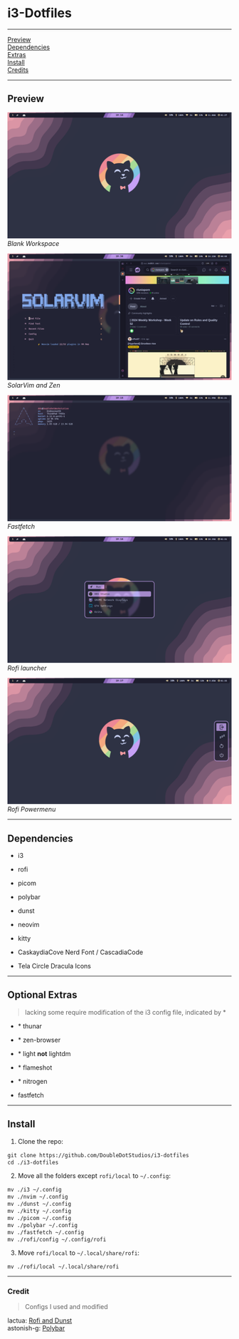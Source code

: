 # i3-Dotfiles
---

[Preview](#preview)  
[Dependencies](#dependencies)  
[Extras](#optional-extras)  
[Install](#install)  
[Credits](#credit)  

---

## Preview

![Empty](<./assets/Blank Workspace.png>)
*Blank Workspace*  


![Empty](<./assets/Two Windows Open.png>)
*SolarVim and Zen*  


![Empty](<./assets/System Fetch.png>)
*Fastfetch*  


![Empty](<./assets/Rofi Launcher.png>)
*Rofi launcher*  


![Empty](<./assets/Rofi Powermenu.png>)
*Rofi Powermenu*  


---

## Dependencies
- i3

- rofi
- picom
- polybar
- dunst

- neovim
- kitty

- CaskaydiaCove Nerd Font / CascadiaCode
- Tela Circle Dracula Icons

---

## Optional Extras
> lacking some require modification of the i3 config file, indicated by *


- \* thunar
- \* zen-browser
- \* light **not** lightdm
- \* flameshot
- \* nitrogen

- fastfetch

---

## Install

1. Clone the repo:
```console
git clone https://github.com/DoubleDotStudios/i3-dotfiles
cd ./i3-dotfiles
```

2. Move all the folders except `rofi/local` to `~/.config`:
```console
mv ./i3 ~/.config
mv ./nvim ~/.config
mv ./dunst ~/.config
mv ./kitty ~/.config
mv ./picom ~/.config
mv ./polybar ~/.config
mv ./fastfetch ~/.config
mv ./rofi/config ~/.config/rofi
```

3. Move `rofi/local` to `~/.local/share/rofi`:
```console
mv ./rofi/local ~/.local/share/rofi
```

---

### Credit
> Configs I used and modified 

lactua: [Rofi and Dunst](https://github.com/lactua/dotfiles/tree/master/dots/rofi)  
astonish-g: [Polybar](https://github.com/astonish-g/i3-everforest-dotfiles/tree/main/.config/polybar)
